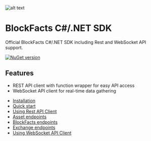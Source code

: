 ![alt text](https://blockfacts.io/img/logo/bf-logo@2x.png "BlockFacts official logo")
# BlockFacts C#/.NET SDK
Official BlockFacts C#/.NET SDK including Rest and WebSocket API support.

[![NuGet version](https://badge.fury.io/nu/BlockFactsSDK.svg)](https://badge.fury.io/nu/BlockFactsSDK)

## Features

- REST API client with function wrapper for easy API access
- WebSocket API client for real-time data gathering

* [Installation](#installation)
* [Quick start](#quick-start)
* [Using Rest API Client](#using-rest-api-client)
* [Asset endpoints](#asset-endpoints)
* [BlockFacts endpoints](#blockfacts-endpoints)
* [Exchange endpoints](#exchange-endpoints)
* [Using WebSocket API Client](#using-websocket-api-client)

